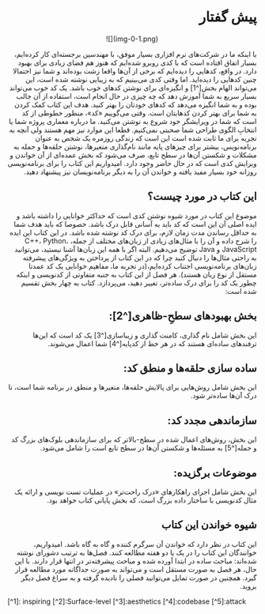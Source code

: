<div dir='rtl'>

# پیش گفتار

</div>

<p align="center">
![](img-0-1.png)
</p>

<div dir='rtl'>
با اینکه ما در شرکت‌های نرم افزاری بسیار موفق، با مهندسین برجسته‌ای کار کرده‌ایم، بسیار اتفاق افتاده است که با کدی روبرو شده‌ایم که هنوز هم فضای زیادی برای بهبود دارد. در واقع، کدهایی را دیده‌ایم که برخی از آن‌ها واقعا زشت بوده‌اند و شما نیز احتمالا چنین کدهایی را دیده‌اید. اما وقتی کدی می‌بینیم که به زیبایی نوشته شده است، این می‌تواند الهام بخش[^1] و انگیزه‌ای برای نوشتن کدهای خوب باشد. یک کد خوب می‌تواند بسیار سریع به شما آموزش دهد که چه چیزی در حال انجام است، استفاده از آن جالب بوده و به شما انگیزه می‌دهد که کدهای خودتان را بهتر کنید. هدف این کتاب کمک کردن به شما برای بهتر کردن کدهایتان است. وقتی می‌گوییم «کد»، منظور خطوطی از کد است که شما در ویرایشگر خود شروع به نوشتن می‌کنید. ما درباره معماری پروژه شما یا انتخابِ الگوی طراحی شما صحبتی نمی‌کنیم. قطعا این موارد نیز مهم هستند ولی آنچه به تجربه برای ما ثابت شده است این است که زندگی روزمره یک شخص به عنوان برنامه‌نویس، بیشتر برای چیزهای پایه مانند نام‌گذاری متغیرها، نوشتن حلقه‌ها و حمله به مشکلات و شکستن آن‌ها در سطح تابع، صرف می‌شود که بخش عمده‌ای از آن خواندن و ویرایش کدی است که در حال حاضر وجود دارد. امیدواریم این کتاب را برای برنامه‌نویسی روزانه خود بسیار مفید یافته و خواندن آن را به دیگر برنامه‌نویسان نیز پیشنهاد دهید.

## این کتاب در مورد چیست؟

موضوع این کتاب در مورد شیوه نوشتن کدی است که حداکثر خوانایی را داشته باشد و ایده اصلی آن این است که کد باید به آسانی قابل درک باشد. خصوصا که باید هدف شما به حداقل رساندن مدت زمان لازم، برای درک کد نوشته شده باشد. در این کتاب این ایده را شرح داده و آن را با مثال‌های زیادی از زبان‌های مختلف از جمله، C++، Python، JavaScript و Java توضیح می‌دهیم. البته اگر با همه این زبان‌ها آشنا نیستید، می‌توانید به راحتی مثال‌ها را دنبال کنید چرا که در این کتاب از پرداختن به ویژگی‌های پیشرفته زبان‌های برنامه‌نویسی اجتناب کرده‌ایم،(در تجربه ما، مفاهیم خوانایی یک کد عمدتا مستقل از نوع زبان هستند). هر فصل از این کتاب به جنبه متفاوتی از کدنویسی و اینکه چطور یک کد را برای درک ساده‌تر، تغییر دهید، می‌پردازد. کتاب به چهار بخش تقسیم شده است:


## بخش بهبودهای سطحِ-ظاهری[^2]:

این بخش شامل نام گذاری، کامنت گذاری و زیباسازی[^3] یک کد است که این‌ها ترفندهای ساده‌ای هستند که در هر خط از کدپایه[^4] شما اعمال می‌شوند.

## ساده سازی حلقه‌ها و منطق کد:

این بخش شامل روش‌هایی برای پالایش حلقه‌ها، متغیرها و منطق در برنامه شما است، تا درک آن‌ها ساده‌تر شود.

## سازماندهی مجدد کد:

این بخش، روش‌های اعمال شده در سطح-بالاتر که برای سازماندهی بلوک‌های بزرگ کد و حمله[^5] به مسئله‌ها و شکستن آن‌ها در سطح تابع است را شامل می‌شود.

## موضوعات برگزیده:

این بخش شامل اجرای راهکارهای «درک راحت‌تر» در عملیات تست نویسی و ارائه یک مثال کدنویسی با ساختار داده بزرگ است، که بخش پایانی کتاب خواهد بود.

## شیوه خواندن این کتاب

این کتاب در نظر دارد که خواندن آن سرگرم کننده و گاه به گاه باشد. امیدواریم، خوانندگان این کتاب را در یک یا دو هفته مطالعه کنند. فصل‌ها به ترتیب دشورای نوشته شده‌اند: مباحث ساده در ابتدا آورده شده و مباحث پیشرفته‌تر در انتها قرار دارند. با این حال، هر فصل به صورت مستقل است و می‌تواند به صورت جداگانه مورد مطالعه قرار گیرد. همچنین در صورت تمایل می‌توانید فصلی را نادیده گرفته و به سراغ فصل دیگر بروید.

</div>

<div>
[^1]: inspiring
[^2]:Surface-level
[^3]:aesthetics
[^4]:codebase
[^5]:attack
</div>
